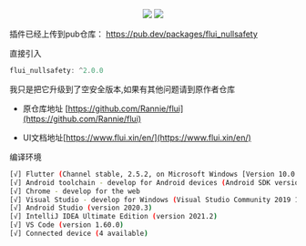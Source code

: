 <p align="center">
 <a href="https://pub.dev/packages/flui_nullsafety"><img src="https://badgen.net/badge/flui_nullsafety/v2.0.0/blue" /></a>
 <a href="https://flutter.dev/docs/get-started/install/windows"><img src="https://badgen.net/badge/Flutter/v3.3.4/red" /></a>
</p>

插件已经上传到pub仓库： https://pub.dev/packages/flui_nullsafety


直接引入

```dart
flui_nullsafety: ^2.0.0
```


我只是把它升级到了空安全版本,如果有其他问题请到原作者仓库

* 原仓库地址 [https://github.com/Rannie/flui](https://github.com/Rannie/flui)

* UI文档地址[https://www.flui.xin/en/](https://www.flui.xin/en/)


编译环境
```bash
[√] Flutter (Channel stable, 2.5.2, on Microsoft Windows [Version 10.0.19042.1266], locale zh-CN)
[√] Android toolchain - develop for Android devices (Android SDK version 30.0.3)
[√] Chrome - develop for the web
[√] Visual Studio - develop for Windows (Visual Studio Community 2019 16.10.3)
[√] Android Studio (version 2020.3)
[√] IntelliJ IDEA Ultimate Edition (version 2021.2)
[√] VS Code (version 1.60.0)
[√] Connected device (4 available)

```
